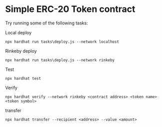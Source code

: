 # Simple ERC-20 Token contract

Try running some of the following tasks:

Local deploy
```shell
npx hardhat run tasks\deploy.js --network localhost
```

Rinkeby deploy
```shell
npx hardhat run tasks\deploy.js --network rinkeby
```

Test
```shell
npx hardhat test
```

Verify
```shell
npx hardhat verify --network rinkeby <contract address> <token name> <token symbol>
```

transfer
```shell
npx hardhat transfer --recipient <address> --value <amount>
```